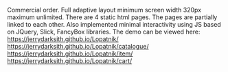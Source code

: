 Commercial order. Full adaptive layout minimum screen width 320px maximum unlimited.
There are 4 static html pages. The pages are partially linked to each other. Also implemented minimal interactivity using JS based on JQuery, Slick, FancyBox libraries. 
The demo can be viewed here:
https://jerrydarksith.github.io/Lopatnik/
https://jerrydarksith.github.io/Lopatnik/catalogue/
https://jerrydarksith.github.io/Lopatnik/item/
https://jerrydarksith.github.io/Lopatnik/cart/
